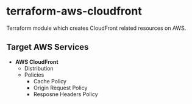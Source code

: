# terraform-aws-cloudfront


Terraform module which creates CloudFront related resources on AWS.


## Target AWS Services

- **AWS CloudFront**
  - Distribution
  - Policies
    - Cache Policy
    - Origin Request Policy
    - Resposne Headers Policy

